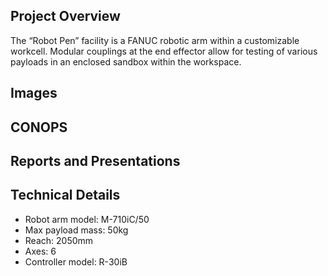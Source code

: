 ## Project Overview
The “Robot Pen” facility is a FANUC robotic arm within a customizable workcell. Modular couplings at the end effector allow for testing of various payloads in an enclosed sandbox within the workspace. 

## Images

## CONOPS

## Reports and Presentations

## Technical Details
* Robot arm model: M-710iC/50
* Max payload mass: 50kg
* Reach: 2050mm
* Axes: 6
* Controller model: R-30iB